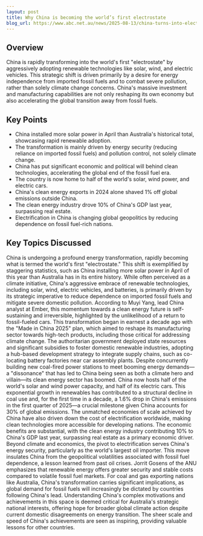 ```yaml
---
layout: post 
title: Why China is becoming the world’s first electrostate
blog_url: https://www.abc.net.au/news/2025-08-13/china-turns-into-electrostate-after-staggering-renewable-growth/105555850?utm_source=tldrnewsletter 
---
```


## Overview

China is rapidly transforming into the world's first "electrostate" by aggressively adopting renewable technologies like solar, wind, and electric vehicles. This strategic shift is driven primarily by a desire for energy independence from imported fossil fuels and to combat severe pollution, rather than solely climate change concerns. China's massive investment and manufacturing capabilities are not only reshaping its own economy but also accelerating the global transition away from fossil fuels.

## Key Points

- China installed more solar power in April than Australia's historical total, showcasing rapid renewable adoption.
- The transformation is mainly driven by energy security (reducing reliance on imported fossil fuels) and pollution control, not solely climate change.
- China has put significant economic and political will behind clean technologies, accelerating the global end of the fossil fuel era.
- The country is now home to half of the world's solar, wind power, and electric cars.
- China's clean energy exports in 2024 alone shaved 1% off global emissions outside China.
- The clean energy industry drove 10% of China's GDP last year, surpassing real estate.
- Electrification in China is changing global geopolitics by reducing dependence on fossil fuel-rich nations.

## Key Topics Discussed

China is undergoing a profound energy transformation, rapidly becoming what is termed the world's first "electrostate." This shift is exemplified by staggering statistics, such as China installing more solar power in April of this year than Australia has in its entire history. While often perceived as a climate initiative, China's aggressive embrace of renewable technologies, including solar, wind, electric vehicles, and batteries, is primarily driven by its strategic imperative to reduce dependence on imported fossil fuels and mitigate severe domestic pollution. According to Muyi Yang, lead China analyst at Ember, this momentum towards a clean energy future is self-sustaining and irreversible, highlighted by the unlikelihood of a return to fossil-fueled cars. This transformation began in earnest a decade ago with the "Made in China 2025" plan, which aimed to reshape its manufacturing sector towards high-tech products, including those critical for addressing climate change. The authoritarian government deployed state resources and significant subsidies to foster domestic renewable industries, adopting a hub-based development strategy to integrate supply chains, such as co-locating battery factories near car assembly plants. Despite concurrently building new coal-fired power stations to meet booming energy demands—a "dissonance" that has led to China being seen as both a climate hero and villain—its clean energy sector has boomed. China now hosts half of the world's solar and wind power capacity, and half of its electric cars. This exponential growth in renewables has contributed to a structural decline in coal use and, for the first time in a decade, a 1.6% drop in China's emissions in the first quarter of 2025—a crucial milestone given China accounts for 30% of global emissions. The unmatched economies of scale achieved by China have also driven down the cost of electrification worldwide, making clean technologies more accessible for developing nations. The economic benefits are substantial, with the clean energy industry contributing 10% to China's GDP last year, surpassing real estate as a primary economic driver. Beyond climate and economics, the pivot to electrification serves China's energy security, particularly as the world's largest oil importer. This move insulates China from the geopolitical volatilities associated with fossil fuel dependence, a lesson learned from past oil crises. Jorrit Gosens of the ANU emphasizes that renewable energy offers greater security and stable costs compared to volatile fossil fuel markets. For coal and gas exporting nations like Australia, China's transformation carries significant implications, as global demand for fossil fuels will increasingly be dictated by countries following China's lead. Understanding China's complex motivations and achievements in this space is deemed critical for Australia's strategic national interests, offering hope for broader global climate action despite current domestic disagreements on energy transition. The sheer scale and speed of China's achievements are seen as inspiring, providing valuable lessons for other countries.

